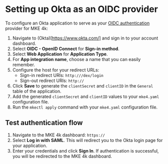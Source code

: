 # Setting up Okta as an OIDC provider

To configure an Okta application to serve as your [OIDC authentication](../../../../docs/configuration/authentication/oidc) provider for MKE 4k:

1. Navigate to (Okta)[https://www.okta.com/] and sign in to your account dashboard.
2. Select **OIDC - OpenID Connect** for **Sign-in method**.
3. Select **Web Application** for **Application Type**.
4. For **App integration name**, choose a name that you can easily remember.
5. Configure the host for your redirect URLs:
   - Sign-in redirect URIs: `http:///dex/login`
   - Sign-out redirect URIs: `http://`
6. Click **Save** to generate the `clientSecret` and `clientID` in the `General` table of the application.
7. Add the generated `clientSecret` and `clientID` values to your `mke4.yaml`
   configuration file.
8. Run the `mkectl apply` command with your `mke4.yaml` configuration file.

## Test authentication flow

1. Navigate to the MKE 4k dashboard: `https://`
2. Select **Log in with SAML**. This will redirect you to the Okta
   login page for your application.
3. Enter your credentials and click **Sign In**. If authentication is successful,
   you will be redirected to the MKE 4k dashboard.